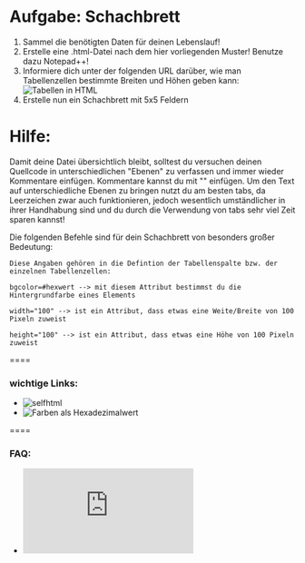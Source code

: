 Aufgabe: Schachbrett
====

1. Sammel die benötigten Daten für deinen Lebenslauf!
2. Erstelle eine .html-Datei nach dem hier vorliegenden Muster! Benutze dazu Notepad++!
3. Informiere dich unter der folgenden URL darüber, wie man Tabellenzellen bestimmte Breiten und Höhen geben kann: ![Tabellen in HTML](https://bit.ly/H0dIgP)
4. Erstelle nun ein Schachbrett mit 5x5 Feldern



Hilfe:
====

Damit deine Datei übersichtlich bleibt, solltest du versuchen deinen Quellcode in unterschiedlichen "Ebenen" zu verfassen und immer wieder Kommentare einfügen. Kommentare kannst du mit "<!-- Kommentar -->" einfügen.
Um den Text auf unterschiedliche Ebenen zu bringen nutzt du am besten tabs, da Leerzeichen zwar auch funktionieren, jedoch wesentlich umständlicher in ihrer Handhabung sind und du durch die Verwendung von tabs sehr viel Zeit sparen kannst!


Die folgenden Befehle sind für dein Schachbrett von besonders großer Bedeutung:


```
Diese Angaben gehören in die Defintion der Tabellenspalte bzw. der einzelnen Tabellenzellen:

bgcolor=#hexwert --> mit diesem Attribut bestimmst du die Hintergrundfarbe eines Elements

width="100" --> ist ein Attribut, dass etwas eine Weite/Breite von 100 Pixeln zuweist

height="100" --> ist ein Attribut, dass etwas eine Höhe von 100 Pixeln zuweist

```


====

### wichtige Links:
* ![selfhtml](https://bit.ly/1gjBmCs)
* ![Farben als Hexadezimalwert](https://bit.ly/15VYjEu)


====

### FAQ:
* ![Link zum FAQ](https://github.com/cartz/schule/blob/master/faq.md)